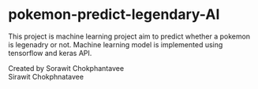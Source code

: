 # pokemon-predict-legendary-AI

This project is machine learning project aim to predict whether a pokemon is legenadry or not.
Machine learning model is implemented using tensorflow and keras API.

Created by
Sorawit Chokphantavee\
Sirawit Chokphnatavee
